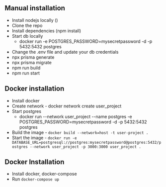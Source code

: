 ## Manual installation
 - Install nodejs locally ()
 - Clone the repo
 - Install dependencies (npm install)
 - Start db locally
    - docker run -e POSTGRES_PASSWORD=mysecretpassword -d -p 5432:5432 postgres
 - Change the .env file and update your db credentials
 - npx prisma generate
 - npx prisma migrate
 - npm run  build
 - npm run start

 ## Docker installation
  - Install docker 
  - Create network - docker network create user_project
  - Start postgres
    - docker run --network user_project --name postgres -e POSTGRES_PASSWORD=mysecretpassword -d -p 5432:5432 postgres
  - Build the image - `docker build --network=host -t user-project .`
  - Start the image - `docker run -e DATABASE_URL=postgresql://postgres:mysecretpassword@postgres:5432/postgres --network user_project -p 3000:3000 user_project .`

  ## Docker Installation 
   - Install docker, docker-compose
   - Run `docker-compose up`
